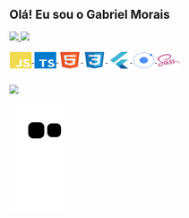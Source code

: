 ## Olá! Eu sou o Gabriel Morais
 <div>
  <a href="https://github.com/gabrielMorais21">
  <img height="180em" src="https://github-readme-stats.vercel.app/api?username=gabrielMorais21&show_icons=true&theme=dark&include_all_commits=true&count_private=true"/>
  <img height="180em" src="https://github-readme-stats.vercel.app/api/top-langs/?username=gabrielMorais21&layout=compact&langs_count=7&theme=dark"/>
</div>
<div style="display: inline_block"><br>
  <img align="center" alt="Gabriel-Js" height="30" width="40" src="https://raw.githubusercontent.com/devicons/devicon/master/icons/javascript/javascript-plain.svg">
  <img align="center" alt="Gabriel-Ts" height="30" width="40" src="https://raw.githubusercontent.com/devicons/devicon/master/icons/typescript/typescript-plain.svg">
  <img align="center" alt="Gabriel-HTML" height="30" width="40" src="https://raw.githubusercontent.com/devicons/devicon/master/icons/html5/html5-original.svg">
  <img align="center" alt="Gabriel-CSS" height="30" width="40" src="https://raw.githubusercontent.com/devicons/devicon/master/icons/css3/css3-original.svg">
  <img align="center" alt="Gabriel-Flutter" height="30" width="40" src="https://raw.githubusercontent.com/devicons/devicon/master/icons/flutter/flutter-original.svg">
  <img align="center" alt="Gabriel-IONIC" height="30" width="40" src="https://raw.githubusercontent.com/devicons/devicon/master/icons/ionic/ionic-original.svg">
    <img align="center" alt="Gabriel-SCSS" height="30" width="40" src="https://raw.githubusercontent.com/devicons/devicon/master/icons/sass/sass-original.svg">
   
</div>
  
  ##
 
<div> 
  <a href="https://www.linkedin.com/in/gabriel-morais-b98708177/" target="_blank"><img src="https://img.shields.io/badge/-LinkedIn-%230077B5?style=for-the-badge&logo=linkedin&logoColor=white" target="_blank"></a> 
 
  ![Snake animation](https://github.com/rafaballerini/rafaballerini/blob/output/github-contribution-grid-snake.svg)
 
</div>
